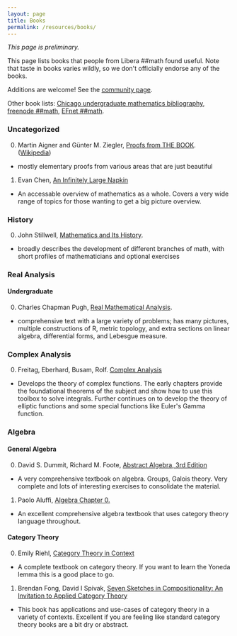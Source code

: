 ```yaml
---
layout: page
title: Books
permalink: /resources/books/
---
```


*This page is preliminary.*

This page lists books that people from Libera ##math found useful.
Note that taste in books varies wildly, so we don't officially endorse any of the books.

Additions are welcome! See the [community page](/community/#contributing).

Other book lists: [Chicago undergraduate mathematics bibliography](https://www.ocf.berkeley.edu/~abhishek/chicmath.htm), [freenode ##math](https://freenode-math.fandom.com/wiki/Book_List), [EFnet ##math](https://www.efnet-math.org/w/Book_Recommendations).

### Uncategorized
0. Martin Aigner and Günter M. Ziegler, [Proofs from THE BOOK](https://www.springer.com/gp/book/9783642008566). ([Wikipedia](https://en.wikipedia.org/wiki/Proofs_from_THE_BOOK))
  - mostly elementary proofs from various areas that are just beautiful
1. Evan Chen, [An Infinitely Large Napkin](https://web.evanchen.cc/napkin.html)
  - An accessable overview of mathematics as a whole. Covers a very wide range of topics for those wanting to get a big picture overview.

### History
0. John Stillwell, [Mathematics and Its History](https://www.springer.com/gp/book/9781441960528).
  - broadly describes the development of different branches of math, with short profiles of mathematicians and optional exercises

### Real Analysis
#### Undergraduate
0. Charles Chapman Pugh, [Real Mathematical Analysis](https://www.springer.com/gp/book/9783319177700).
  - comprehensive text with a large variety of problems; has many pictures, multiple constructions of R, metric topology, and extra sections on linear algebra, differential forms, and Lebesgue measure.

### Complex Analysis
0. Freitag, Eberhard, Busam, Rolf. [Complex Analysis](https://www.springer.com/gp/book/9783540939825)
  - Develops the theory of complex functions. The early chapters provide the foundational theorems of the subject and show how to use this toolbox to solve integrals. Further continues on to develop the theory of elliptic functions and some special functions like Euler's Gamma function.

### Algebra

#### General Algebra

0. David S. Dummit, Richard M. Foote, [Abstract Algebra, 3rd Edition](https://www.wiley.com/en-gb/Abstract+Algebra%2C+3rd+Edition-p-9780471433347)
 - A very comprehensive textbook on algebra. Groups, Galois theory. Very complete and lots of interesting exercises to consolidate the material.
1. Paolo Aluffi, [Algebra Chapter 0.](https://bookstore.ams.org/gsm-104)
 - An excellent comprehensive algebra textbook that uses category theory language throughout.

#### Category Theory

0. Emily Riehl, [Category Theory in Context](https://math.jhu.edu/~eriehl/context.pdf)
 - A complete textbook on category theory. If you want to learn the Yoneda lemma this is a good place to go.
1. Brendan Fong, David I Spivak, [Seven Sketches in Compositionality: An Invitation to Applied Category Theory](https://arxiv.org/abs/1803.05316)
 - This book has applications and use-cases of category theory in a variety of contexts. Excellent if you are feeling like standard category theory books are a bit dry or abstract.

